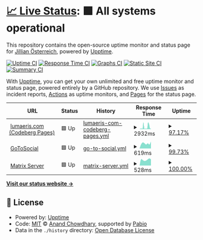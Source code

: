 # [📈 Live Status](https://status.lumaeris.com): <!--live status--> **🟩 All systems operational**

This repository contains the open-source uptime monitor and status page for [Jillian Österreich](lumaeris.com), powered by [Upptime](https://github.com/upptime/upptime).

[![Uptime CI](https://github.com/Lumaeris/upptime/workflows/Uptime%20CI/badge.svg)](https://github.com/Lumaeris/upptime/actions?query=workflow%3A%22Uptime+CI%22)
[![Response Time CI](https://github.com/Lumaeris/upptime/workflows/Response%20Time%20CI/badge.svg)](https://github.com/Lumaeris/upptime/actions?query=workflow%3A%22Response+Time+CI%22)
[![Graphs CI](https://github.com/Lumaeris/upptime/workflows/Graphs%20CI/badge.svg)](https://github.com/Lumaeris/upptime/actions?query=workflow%3A%22Graphs+CI%22)
[![Static Site CI](https://github.com/Lumaeris/upptime/workflows/Static%20Site%20CI/badge.svg)](https://github.com/Lumaeris/upptime/actions?query=workflow%3A%22Static+Site+CI%22)
[![Summary CI](https://github.com/Lumaeris/upptime/workflows/Summary%20CI/badge.svg)](https://github.com/Lumaeris/upptime/actions?query=workflow%3A%22Summary+CI%22)

With [Upptime](https://upptime.js.org), you can get your own unlimited and free uptime monitor and status page, powered entirely by a GitHub repository. We use [Issues](https://github.com/Lumaeris/upptime/issues) as incident reports, [Actions](https://github.com/Lumaeris/upptime/actions) as uptime monitors, and [Pages](https://status.lumaeris.com) for the status page.

<!--start: status pages-->
<!-- This summary is generated by Upptime (https://github.com/upptime/upptime) -->
<!-- Do not edit this manually, your changes will be overwritten -->
<!-- prettier-ignore -->
| URL | Status | History | Response Time | Uptime |
| --- | ------ | ------- | ------------- | ------ |
| <img alt="" src="https://icons.duckduckgo.com/ip3/lumaeris.com.ico" height="13"> [lumaeris.com (Codeberg Pages)](https://lumaeris.com) | 🟩 Up | [lumaeris-com-codeberg-pages.yml](https://github.com/Lumaeris/upptime/commits/HEAD/history/lumaeris-com-codeberg-pages.yml) | <details><summary><img alt="Response time graph" src="./graphs/lumaeris-com-codeberg-pages/response-time-week.png" height="20"> 2932ms</summary><br><a href="https://status.lumaeris.com/history/lumaeris-com-codeberg-pages"><img alt="Response time 2711" src="https://img.shields.io/endpoint?url=https%3A%2F%2Fraw.githubusercontent.com%2FLumaeris%2Fupptime%2FHEAD%2Fapi%2Flumaeris-com-codeberg-pages%2Fresponse-time.json"></a><br><a href="https://status.lumaeris.com/history/lumaeris-com-codeberg-pages"><img alt="24-hour response time 926" src="https://img.shields.io/endpoint?url=https%3A%2F%2Fraw.githubusercontent.com%2FLumaeris%2Fupptime%2FHEAD%2Fapi%2Flumaeris-com-codeberg-pages%2Fresponse-time-day.json"></a><br><a href="https://status.lumaeris.com/history/lumaeris-com-codeberg-pages"><img alt="7-day response time 2932" src="https://img.shields.io/endpoint?url=https%3A%2F%2Fraw.githubusercontent.com%2FLumaeris%2Fupptime%2FHEAD%2Fapi%2Flumaeris-com-codeberg-pages%2Fresponse-time-week.json"></a><br><a href="https://status.lumaeris.com/history/lumaeris-com-codeberg-pages"><img alt="30-day response time 2711" src="https://img.shields.io/endpoint?url=https%3A%2F%2Fraw.githubusercontent.com%2FLumaeris%2Fupptime%2FHEAD%2Fapi%2Flumaeris-com-codeberg-pages%2Fresponse-time-month.json"></a><br><a href="https://status.lumaeris.com/history/lumaeris-com-codeberg-pages"><img alt="1-year response time 2711" src="https://img.shields.io/endpoint?url=https%3A%2F%2Fraw.githubusercontent.com%2FLumaeris%2Fupptime%2FHEAD%2Fapi%2Flumaeris-com-codeberg-pages%2Fresponse-time-year.json"></a></details> | <details><summary><a href="https://status.lumaeris.com/history/lumaeris-com-codeberg-pages">97.17%</a></summary><a href="https://status.lumaeris.com/history/lumaeris-com-codeberg-pages"><img alt="All-time uptime 98.31%" src="https://img.shields.io/endpoint?url=https%3A%2F%2Fraw.githubusercontent.com%2FLumaeris%2Fupptime%2FHEAD%2Fapi%2Flumaeris-com-codeberg-pages%2Fuptime.json"></a><br><a href="https://status.lumaeris.com/history/lumaeris-com-codeberg-pages"><img alt="24-hour uptime 100.00%" src="https://img.shields.io/endpoint?url=https%3A%2F%2Fraw.githubusercontent.com%2FLumaeris%2Fupptime%2FHEAD%2Fapi%2Flumaeris-com-codeberg-pages%2Fuptime-day.json"></a><br><a href="https://status.lumaeris.com/history/lumaeris-com-codeberg-pages"><img alt="7-day uptime 97.17%" src="https://img.shields.io/endpoint?url=https%3A%2F%2Fraw.githubusercontent.com%2FLumaeris%2Fupptime%2FHEAD%2Fapi%2Flumaeris-com-codeberg-pages%2Fuptime-week.json"></a><br><a href="https://status.lumaeris.com/history/lumaeris-com-codeberg-pages"><img alt="30-day uptime 98.31%" src="https://img.shields.io/endpoint?url=https%3A%2F%2Fraw.githubusercontent.com%2FLumaeris%2Fupptime%2FHEAD%2Fapi%2Flumaeris-com-codeberg-pages%2Fuptime-month.json"></a><br><a href="https://status.lumaeris.com/history/lumaeris-com-codeberg-pages"><img alt="1-year uptime 98.31%" src="https://img.shields.io/endpoint?url=https%3A%2F%2Fraw.githubusercontent.com%2FLumaeris%2Fupptime%2FHEAD%2Fapi%2Flumaeris-com-codeberg-pages%2Fuptime-year.json"></a></details>
| <img alt="" src="https://icons.duckduckgo.com/ip3/gts.lumaeris.com.ico" height="13"> [GoToSocial](https://gts.lumaeris.com/about) | 🟩 Up | [go-to-social.yml](https://github.com/Lumaeris/upptime/commits/HEAD/history/go-to-social.yml) | <details><summary><img alt="Response time graph" src="./graphs/go-to-social/response-time-week.png" height="20"> 619ms</summary><br><a href="https://status.lumaeris.com/history/go-to-social"><img alt="Response time 760" src="https://img.shields.io/endpoint?url=https%3A%2F%2Fraw.githubusercontent.com%2FLumaeris%2Fupptime%2FHEAD%2Fapi%2Fgo-to-social%2Fresponse-time.json"></a><br><a href="https://status.lumaeris.com/history/go-to-social"><img alt="24-hour response time 742" src="https://img.shields.io/endpoint?url=https%3A%2F%2Fraw.githubusercontent.com%2FLumaeris%2Fupptime%2FHEAD%2Fapi%2Fgo-to-social%2Fresponse-time-day.json"></a><br><a href="https://status.lumaeris.com/history/go-to-social"><img alt="7-day response time 619" src="https://img.shields.io/endpoint?url=https%3A%2F%2Fraw.githubusercontent.com%2FLumaeris%2Fupptime%2FHEAD%2Fapi%2Fgo-to-social%2Fresponse-time-week.json"></a><br><a href="https://status.lumaeris.com/history/go-to-social"><img alt="30-day response time 760" src="https://img.shields.io/endpoint?url=https%3A%2F%2Fraw.githubusercontent.com%2FLumaeris%2Fupptime%2FHEAD%2Fapi%2Fgo-to-social%2Fresponse-time-month.json"></a><br><a href="https://status.lumaeris.com/history/go-to-social"><img alt="1-year response time 760" src="https://img.shields.io/endpoint?url=https%3A%2F%2Fraw.githubusercontent.com%2FLumaeris%2Fupptime%2FHEAD%2Fapi%2Fgo-to-social%2Fresponse-time-year.json"></a></details> | <details><summary><a href="https://status.lumaeris.com/history/go-to-social">99.73%</a></summary><a href="https://status.lumaeris.com/history/go-to-social"><img alt="All-time uptime 99.89%" src="https://img.shields.io/endpoint?url=https%3A%2F%2Fraw.githubusercontent.com%2FLumaeris%2Fupptime%2FHEAD%2Fapi%2Fgo-to-social%2Fuptime.json"></a><br><a href="https://status.lumaeris.com/history/go-to-social"><img alt="24-hour uptime 98.13%" src="https://img.shields.io/endpoint?url=https%3A%2F%2Fraw.githubusercontent.com%2FLumaeris%2Fupptime%2FHEAD%2Fapi%2Fgo-to-social%2Fuptime-day.json"></a><br><a href="https://status.lumaeris.com/history/go-to-social"><img alt="7-day uptime 99.73%" src="https://img.shields.io/endpoint?url=https%3A%2F%2Fraw.githubusercontent.com%2FLumaeris%2Fupptime%2FHEAD%2Fapi%2Fgo-to-social%2Fuptime-week.json"></a><br><a href="https://status.lumaeris.com/history/go-to-social"><img alt="30-day uptime 99.89%" src="https://img.shields.io/endpoint?url=https%3A%2F%2Fraw.githubusercontent.com%2FLumaeris%2Fupptime%2FHEAD%2Fapi%2Fgo-to-social%2Fuptime-month.json"></a><br><a href="https://status.lumaeris.com/history/go-to-social"><img alt="1-year uptime 99.89%" src="https://img.shields.io/endpoint?url=https%3A%2F%2Fraw.githubusercontent.com%2FLumaeris%2Fupptime%2FHEAD%2Fapi%2Fgo-to-social%2Fuptime-year.json"></a></details>
| <img alt="" src="https://icons.duckduckgo.com/ip3/lumaeris.me.ico" height="13"> [Matrix Server](https://lumaeris.me/_matrix/client/versions) | 🟩 Up | [matrix-server.yml](https://github.com/Lumaeris/upptime/commits/HEAD/history/matrix-server.yml) | <details><summary><img alt="Response time graph" src="./graphs/matrix-server/response-time-week.png" height="20"> 528ms</summary><br><a href="https://status.lumaeris.com/history/matrix-server"><img alt="Response time 578" src="https://img.shields.io/endpoint?url=https%3A%2F%2Fraw.githubusercontent.com%2FLumaeris%2Fupptime%2FHEAD%2Fapi%2Fmatrix-server%2Fresponse-time.json"></a><br><a href="https://status.lumaeris.com/history/matrix-server"><img alt="24-hour response time 558" src="https://img.shields.io/endpoint?url=https%3A%2F%2Fraw.githubusercontent.com%2FLumaeris%2Fupptime%2FHEAD%2Fapi%2Fmatrix-server%2Fresponse-time-day.json"></a><br><a href="https://status.lumaeris.com/history/matrix-server"><img alt="7-day response time 528" src="https://img.shields.io/endpoint?url=https%3A%2F%2Fraw.githubusercontent.com%2FLumaeris%2Fupptime%2FHEAD%2Fapi%2Fmatrix-server%2Fresponse-time-week.json"></a><br><a href="https://status.lumaeris.com/history/matrix-server"><img alt="30-day response time 578" src="https://img.shields.io/endpoint?url=https%3A%2F%2Fraw.githubusercontent.com%2FLumaeris%2Fupptime%2FHEAD%2Fapi%2Fmatrix-server%2Fresponse-time-month.json"></a><br><a href="https://status.lumaeris.com/history/matrix-server"><img alt="1-year response time 578" src="https://img.shields.io/endpoint?url=https%3A%2F%2Fraw.githubusercontent.com%2FLumaeris%2Fupptime%2FHEAD%2Fapi%2Fmatrix-server%2Fresponse-time-year.json"></a></details> | <details><summary><a href="https://status.lumaeris.com/history/matrix-server">100.00%</a></summary><a href="https://status.lumaeris.com/history/matrix-server"><img alt="All-time uptime 100.00%" src="https://img.shields.io/endpoint?url=https%3A%2F%2Fraw.githubusercontent.com%2FLumaeris%2Fupptime%2FHEAD%2Fapi%2Fmatrix-server%2Fuptime.json"></a><br><a href="https://status.lumaeris.com/history/matrix-server"><img alt="24-hour uptime 100.00%" src="https://img.shields.io/endpoint?url=https%3A%2F%2Fraw.githubusercontent.com%2FLumaeris%2Fupptime%2FHEAD%2Fapi%2Fmatrix-server%2Fuptime-day.json"></a><br><a href="https://status.lumaeris.com/history/matrix-server"><img alt="7-day uptime 100.00%" src="https://img.shields.io/endpoint?url=https%3A%2F%2Fraw.githubusercontent.com%2FLumaeris%2Fupptime%2FHEAD%2Fapi%2Fmatrix-server%2Fuptime-week.json"></a><br><a href="https://status.lumaeris.com/history/matrix-server"><img alt="30-day uptime 100.00%" src="https://img.shields.io/endpoint?url=https%3A%2F%2Fraw.githubusercontent.com%2FLumaeris%2Fupptime%2FHEAD%2Fapi%2Fmatrix-server%2Fuptime-month.json"></a><br><a href="https://status.lumaeris.com/history/matrix-server"><img alt="1-year uptime 100.00%" src="https://img.shields.io/endpoint?url=https%3A%2F%2Fraw.githubusercontent.com%2FLumaeris%2Fupptime%2FHEAD%2Fapi%2Fmatrix-server%2Fuptime-year.json"></a></details>

<!--end: status pages-->

[**Visit our status website →**](https://status.lumaeris.com)

## 📄 License

- Powered by: [Upptime](https://github.com/upptime/upptime)
- Code: [MIT](./LICENSE) © [Anand Chowdhary](https://anandchowdhary.com), supported by [Pabio](https://pabio.com)
- Data in the `./history` directory: [Open Database License](https://opendatacommons.org/licenses/odbl/1-0/)
